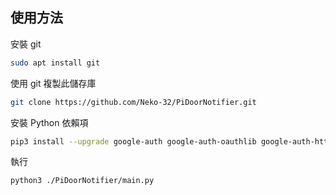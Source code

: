 ## 使用方法
安裝 git
```bash
sudo apt install git
```  
使用 git 複製此儲存庫
```bash
git clone https://github.com/Neko-32/PiDoorNotifier.git
```  
安裝 Python 依賴項
```bash
pip3 install --upgrade google-auth google-auth-oauthlib google-auth-httplib2 google-api-python-client
```  
執行
```bash
python3 ./PiDoorNotifier/main.py
```  
